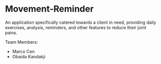 # Movement-Reminder
An application specifically catered towards a client in need, providing daily exercises, analysis, reminders, and other features to reduce their joint pains. 

Team Members:
- Marco Cen
- Obaida Kandakji
